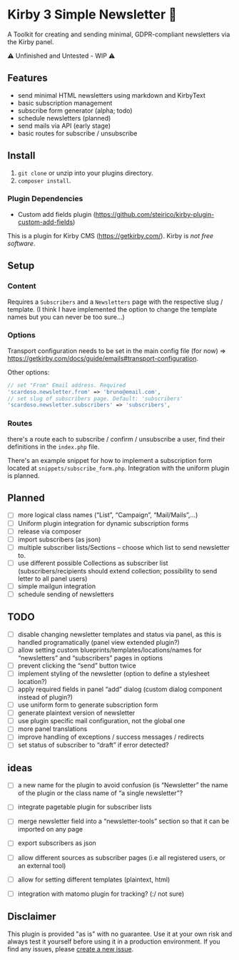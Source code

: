 # Kirby 3 Simple Newsletter 💌

A Toolkit for creating and sending minimal, GDPR-compliant newsletters via the Kirby panel.

⚠ Unfinished and Untested - WIP ⚠

## Features
- send minimal HTML newsletters using markdown and KirbyText
- basic subscription management
- subscribe form generator (alpha; todo)
- schedule newsletters (planned)
- send mails via API (early stage)
- basic routes for subscribe / unsubscribe

## Install

1. `git clone` or unzip into your plugins directory. 
2. `composer install`.

### Plugin Dependencies
- Custom add fields plugin (https://github.com/steirico/kirby-plugin-custom-add-fields)

This is a plugin for Kirby CMS (https://getkirby.com/). 
Kirby is *not free software*.

## Setup

### Content
Requires a `Subscribers` and a `Newsletters` page with the respective slug / template. (I think I have implemented the option to change the template names but you can never be too sure…)

### Options

Transport configuration needs to be set in the main config file (for now) => https://getkirby.com/docs/guide/emails#transport-configuration. 

Other options:

```php
// set "From" Email address. Required
'scardoso.newsletter.from' => 'bruno@email.com',
// set slug of subscribers page. Default: 'subscribers'
'scardoso.newsletter.subscribers' => 'subscribers',

```

### Routes

there's a route each to subscribe / confirm / unsubscribe a user, find their definitions in the `index.php` file.

There's an example snippet for how to implement a subscription form located at `snippets/subscribe_form.php`. Integration with the uniform plugin is planned.

## Planned
- [ ] more logical class names (“List”, “Campaign”, “Mail/Mails”,…)
- [ ] Uniform plugin integration for dynamic subscription forms
- [ ] release via composer
- [ ] import subscribers (as json)
- [ ] multiple subscriber lists/Sections – choose which list to send newsletter to. 
- [ ] use different possible Collections as subscriber list (subscribers/recipients should extend collection; possibility to send letter to all panel users)
- [ ] simple mailgun integration
- [ ] schedule sending of newsletters

## TODO
- [ ] disable changing newsletter templates and status via panel, as this is handled programatically (panel view extended plugin?)
- [ ] allow setting custom blueprints/templates/locations/names for “newsletters” and “subscribers” pages in options
- [ ] prevent clicking the “send” button twice
- [ ] implement styling of the newsletter (option to define a stylesheet location?)
- [ ] apply required fields in panel “add” dialog (custom dialog component instead of plugin?)
- [ ] use uniform form to generate subscription form
- [ ] generate plaintext version of newsletter
- [ ] use plugin specific mail configuration, not the global one
- [ ] more panel translations
- [ ] improve handling of exceptions / success messages / redirects
- [ ] set status of subscriber to “draft” if error detected?

## ideas
- [ ] a new name for the plugin to avoid confusion (is “Newsletter” the name of the plugin or the class name of “a single newsletter”?
- [ ] integrate pagetable plugin for subscriber lists
- [ ] merge newsletter field into a “newsletter-tools” section so that it can be imported on any page
- [ ] export subscribers as json
- [ ] allow different sources as subscriber pages (i.e all registered users, or an external tool)
- [ ] allow for setting different templates (plaintext, html)
- [ ] integration with matomo plugin for tracking? (:/ not sure)


## Disclaimer

This plugin is provided "as is" with no guarantee. Use it at your own risk and always test it yourself before using it in a production environment. If you find any issues, please [create a new issue](https://github.com/username/plugin-name/issues/new).
